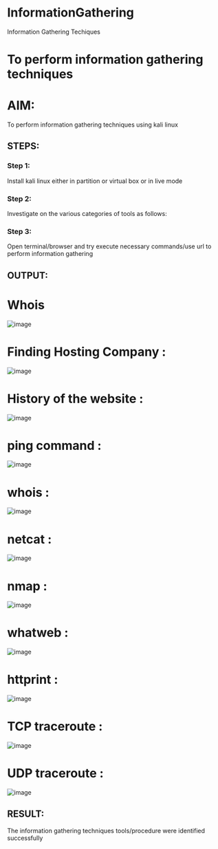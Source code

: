 # InformationGathering
Information Gathering Techiques

# To perform information gathering techniques

# AIM:

To perform information gathering techniques using kali linux 

## STEPS:

### Step 1:

Install kali linux either in partition or virtual box or in live mode

### Step 2:

Investigate on the various categories of tools as follows:

### Step 3:
Open terminal/browser and try execute necessary commands/use url to perform information gathering


## OUTPUT:
# Whois
![image](https://github.com/user-attachments/assets/f4e7a2e4-314a-4b09-bfad-636f2bd6bc16)
# Finding Hosting Company :
![image](https://github.com/user-attachments/assets/3344b045-82b7-499c-9545-4f096e637e13)
# History of the website :
![image](https://github.com/user-attachments/assets/945afb6a-9c85-4d0d-b9db-db316e8451a6)
# ping command :
![image](https://github.com/user-attachments/assets/a52c5ccd-70c2-453d-b49c-d9016611fc1d)
# whois :
![image](https://github.com/user-attachments/assets/1dff0b2b-cafd-430b-8c7e-c6017a29d20e)
# netcat :
![image](https://github.com/user-attachments/assets/6c184914-7c8b-4358-9211-7aad796eea76)
# nmap :
![image](https://github.com/user-attachments/assets/3c05981b-8367-41f8-8b71-7a2f0d0f2cc3)
# whatweb :
![image](https://github.com/user-attachments/assets/fcdb21bd-b7ac-4ac9-aab3-6d9fc649d98e)
# httprint :
![image](https://github.com/user-attachments/assets/88f9a335-4f5e-49c8-a3e7-1cea59c5d633)
# TCP traceroute :
![image](https://github.com/user-attachments/assets/d7b66c49-7ff3-468d-b157-886ae609804e)
# UDP traceroute :
![image](https://github.com/user-attachments/assets/ab123ca7-1d9d-43f8-bffc-974d05029936)

## RESULT:
The information gathering techniques tools/procedure were  identified successfully
